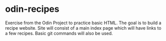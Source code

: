 # odin-recipes
Exercise from the Odin Project to practice basic HTML.
The goal is to build a recipe website.
Site will consist of a main index page which will have links to a few recipes.
Basic git commands will also be used.
